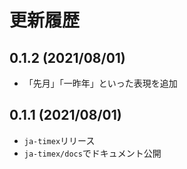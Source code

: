 # 更新履歴

## 0.1.2 (2021/08/01)

- 「先月」「一昨年」といった表現を追加

## 0.1.1 (2021/08/01)

- `ja-timex`リリース
- `ja-timex/docs`でドキュメント公開
